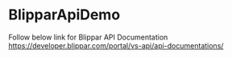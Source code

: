 # BlipparApiDemo
Follow below link for Blippar API Documentation
https://developer.blippar.com/portal/vs-api/api-documentations/
